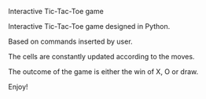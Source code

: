 Interactive Tic-Tac-Toe game

Interactive Tic-Tac-Toe game designed in Python.

Based on commands inserted by user.

The cells are constantly updated according to the moves.

The outcome of the game is either the win of X, O or draw.

Enjoy!
